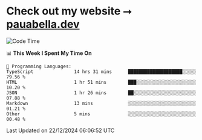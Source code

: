 # Check out my website ⭢ [pauabella.dev](https://pauabella.dev)

<!--START_SECTION:waka-->
![Code Time](http://img.shields.io/badge/Code%20Time-3%2C989%20hrs%2050%20mins-blue)

📊 **This Week I Spent My Time On** 

```text
💬 Programming Languages: 
TypeScript               14 hrs 31 mins      ████████████████████░░░░░   79.56 % 
HTML                     1 hr 51 mins        ███░░░░░░░░░░░░░░░░░░░░░░   10.20 % 
JSON                     1 hr 26 mins        ██░░░░░░░░░░░░░░░░░░░░░░░   07.88 % 
Markdown                 13 mins             ░░░░░░░░░░░░░░░░░░░░░░░░░   01.21 % 
Other                    5 mins              ░░░░░░░░░░░░░░░░░░░░░░░░░   00.48 % 
```


 Last Updated on 22/12/2024 06:06:52 UTC
<!--END_SECTION:waka-->
